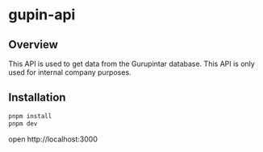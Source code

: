 # gupin-api

## Overview
This API is used to get data from the Gurupintar database. This API is only used for internal company purposes.

## Installation
```bash
pnpm install
pnpm dev
```

open http://localhost:3000
